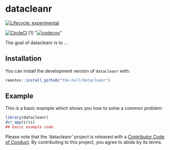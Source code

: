 
<!-- README.md is generated from README.Rmd. Please edit that file -->

# datacleanr

<!-- badges: start -->

[![Lifecycle:
experimental](https://img.shields.io/badge/lifecycle-experimental-orange.svg)](https://www.tidyverse.org/lifecycle/#experimental)
<!-- [![CRAN status](https://www.r-pkg.org/badges/version/datacleanr)](https://CRAN.R-project.org/package=datacleanr) -->
<!-- [![Travis build status](https://travis-ci.org/the-Hull/datacleanr.svg?branch=master)](https://travis-ci.org/the-Hull/datacleanr) -->
[![CircleCI](https://circleci.com/gh/Appsilon/ci.example.svg?style=svg)](https://circleci.com/gh/the-Hull/datacleanr)
[1] "[![codecov](https://codecov.io/gh/the-Hull/datacleanr/branch/master/graph/badge.svg)](https://codecov.io/gh/the-Hull/datacleanr)"
<!-- badges: end -->

The goal of datacleanr is to …

## Installation

You can install the development version of `datacleanr` with:

``` r
remotes::install_github("the-hull/datacleanr")
```

## Example

This is a basic example which shows you how to solve a common problem:

``` r
library(datacleanr)
dcr_app(iris)
## basic example code
```

Please note that the ‘datacleanr’ project is released with a
[Contributor Code of Conduct](.github/CODE_OF_CONDUCT.md). By
contributing to this project, you agree to abide by its terms.
